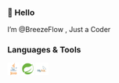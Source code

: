 ### 🙋 Hello

I’m @BreezeFlow , Just a Coder

### Languages & Tools



<code><img height="25" src="https://raw.githubusercontent.com/github/explore/main/topics/java/java.png" /></code>
<code><img height="25" src="https://raw.githubusercontent.com/github/explore/main/topics/spring/spring.png" /></code>
<code><img height="25" src="https://raw.githubusercontent.com/github/explore/main/topics/mysql/mysql.png" /></code>




<!--- 图标统计
<a href="https://github.com/breezeflow/"><img align="left" src="https://github-readme-stats.vercel.app/api?username=breezeflow&show_icons=true&hide=contribs,prs&title_color=5094f0&icon_color=79ff97&text_color=9f9f9f&bg_color=151515" /></a>
<a href="https://github.com/breezeflow/"><img align="left" src="https://github-readme-stats.vercel.app/api/top-langs/?username=breezeflow&hide=html,css,styles,Stylus" /></a>
--->

<!---
BreezeFlow/BreezeFlow is a ✨ special ✨ repository because its `README.md` (this file) appears on your GitHub profile.
You can click the Preview link to take a look at your changes.
--->

<!--- ![beautiful github](https://cloud.tencent.com/developer/article/1935731) --->
